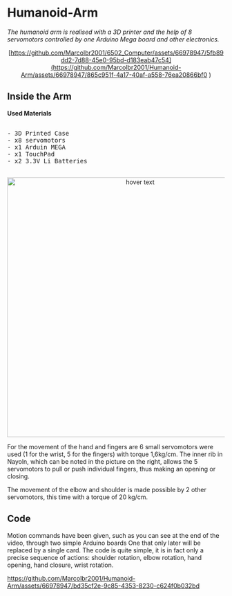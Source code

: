 # Humanoid-Arm

<it> _The humanoid arm is realised with a 3D printer and the help of 8 servomotors controlled by one Arduino Mega board and other electronics._ </it>

<div align="center">

[https://github.com/Marcolbr2001/6502_Computer/assets/66978947/5fb89dd2-7d88-45e0-95bd-d183eab47c54](https://github.com/Marcolbr2001/Humanoid-Arm/assets/66978947/865c951f-4a17-40af-a558-76ea20866bf0
)

</div>

## Inside the Arm

**Used Materials**

<pre>
  
- 3D Printed Case
- x8 servomotors
- x1 Arduin MEGA
- x1 TouchPad
- x2 3.3V Li Batteries
  
</pre>



<p align="center">
  <img src="https://github.com/Marcolbr2001/Humanoid-Arm/assets/66978947/d4844856-6183-4494-bc8f-be5d326f4987" width="600" title="hover text">
  <!--<img src="https://github.com/Marcolbr2001/6502_Computer/assets/66978947/97c4f9f9-d9a5-4a7c-9f70-d55d0c68c5f6" width="350" alt="accessibility text">-->
</p>


For the movement of the hand and fingers are 6 small servomotors were used (1 for the wrist, 5 for the fingers) with torque 1,6kg/cm. The inner rib in Nayoln, which can be noted in the picture on the right, allows the 5 servomotors to pull or push individual fingers, thus making an opening or closing.

The movement of the elbow and shoulder is made possible by 2 other servomotors, this time with a torque of 20 kg/cm.

## Code
Motion commands have been given, such as you can see at the end of the video, through two simple Arduino boards One that only later will be replaced by a single card. The code is quite simple, it is in fact only a precise sequence of actions: shoulder rotation, elbow rotation, hand opening, hand closure, wrist rotation.


https://github.com/Marcolbr2001/Humanoid-Arm/assets/66978947/bd35cf2e-9c85-4353-8230-c624f0b032bd
